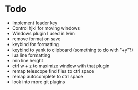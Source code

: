 # Todo
- Implement leader key
- Control hjkl for moving windows
- Windows plugin I used in lvim
- remove format on save
- keybind for formatting
- keybind to yank to clipboard (something to do with "+y"?)
- lua line formatting
- min line height
- ctrl w + z to maximize window with that plugin
- remap telescope find files to ctrl space
- remap autocomplete to ctrl space
- look into more git plugins
